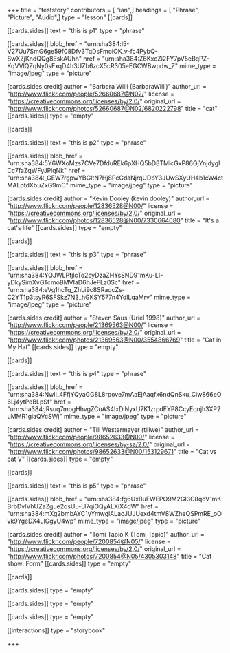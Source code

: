 +++
title = "teststory"
contributors = [ "ian",]
headings = [ "Phrase", "Picture", "Audio",]
type = "lesson"
[[cards]]

[[cards.sides]]
text = "this is p1"
type = "phrase"

[[cards.sides]]
blob_href = "urn:sha384:l5-V27Uu7SmG6ge59f08Dfv3TqDsFmoiOK_v-fc4PybQ-SwXZjKndQQg8EskAUhh"
href = "urn:sha384:Z6KxcZi2FY7pV5eBqPZ-KqVVlQZqNy0sFxqD4h3UZb6zcX5cR305eEGCWBwpdw_Z"
mime_type = "image/jpeg"
type = "picture"

[cards.sides.credit]
author = "Barbara Willi (BarbaraWilli)"
author_url = "http://www.flickr.com/people/52660687@N02/"
license = "https://creativecommons.org/licenses/by/2.0/"
original_url = "http://www.flickr.com/photos/52660687@N02/6820222798"
title = "cat"
[[cards.sides]]
type = "empty"

[[cards]]

[[cards.sides]]
text = "this is p2"
type = "phrase"

[[cards.sides]]
blob_href = "urn:sha384:5Y6WXoMzs7CVe7DfduREk6pXHQ5bD8TMlcGxP86GjYnjdygICc7faZqWFyJPlqNk"
href = "urn:sha384:_GEW7rgpwYBGltN7Hj8PcGdaNjrqUDbY3JUwSXyUH4b1cW4ctMALptdXbuZxG9mC"
mime_type = "image/jpeg"
type = "picture"

[cards.sides.credit]
author = "Kevin Dooley (kevin dooley)"
author_url = "http://www.flickr.com/people/12836528@N00/"
license = "https://creativecommons.org/licenses/by/2.0/"
original_url = "http://www.flickr.com/photos/12836528@N00/7330664080"
title = "It's a cat's life"
[[cards.sides]]
type = "empty"

[[cards]]

[[cards.sides]]
text = "this is p3"
type = "phrase"

[[cards.sides]]
blob_href = "urn:sha384:YQJWLPfjlcTo2cyDzaZHYsSND91mKu-LI-yDkySimXvGTcmoBMVIaD6hJeFLz0Sc"
href = "urn:sha384:eVg1hcTq_ZhLi9c8SRaqcZs-C2YT1p3tsyR6SFSkz7N3_hGKSY577n4YdlLqaMrv"
mime_type = "image/jpeg"
type = "picture"

[cards.sides.credit]
author = "Steven Saus (Uriel 1998)"
author_url = "http://www.flickr.com/people/21369563@N00/"
license = "https://creativecommons.org/licenses/by/2.0/"
original_url = "http://www.flickr.com/photos/21369563@N00/3554866769"
title = "Cat in My Hat"
[[cards.sides]]
type = "empty"

[[cards]]

[[cards.sides]]
text = "this is p4"
type = "phrase"

[[cards.sides]]
blob_href = "urn:sha384:NwlI_4FfjYQyaGG8L8rpove7mAaEjAaqfx6ndQnSku_Ciw866eO6Lj4ytPoBLpSf"
href = "urn:sha384:jRsuq7mogHhvgZCuAS4IxDiNyxU7K1zrpdFYP8CcyEqnjh3XP2uMMR1giaQVcSWj"
mime_type = "image/jpeg"
type = "picture"

[cards.sides.credit]
author = "Till Westermayer (tillwe)"
author_url = "http://www.flickr.com/people/98652633@N00/"
license = "https://creativecommons.org/licenses/by-sa/2.0/"
original_url = "http://www.flickr.com/photos/98652633@N00/153129671"
title = "Cat vs cat V"
[[cards.sides]]
type = "empty"

[[cards]]

[[cards.sides]]
text = "this is p5"
type = "phrase"

[[cards.sides]]
blob_href = "urn:sha384:fg6UxBuFWEPO9M2GI3C8qoV1mK-BrbDvlVhUZaZgue2osUu-Ll7qiOQyALXiX4dW"
href = "urn:sha384:mXg2bmbAYC1yYmwglALacJUJUexd4tmV8WZheQSPmRE_oOvk9YgeDX4ulGgyU4wp"
mime_type = "image/jpeg"
type = "picture"

[cards.sides.credit]
author = "Tomi Tapio K (Tomi Tapio)"
author_url = "http://www.flickr.com/people/7200854@N05/"
license = "https://creativecommons.org/licenses/by/2.0/"
original_url = "http://www.flickr.com/photos/7200854@N05/4305303148"
title = "Cat show: Form"
[[cards.sides]]
type = "empty"

[[cards]]

[[cards.sides]]
type = "empty"

[[cards.sides]]
type = "empty"

[[cards.sides]]
type = "empty"

[[interactions]]
type = "storybook"

+++
